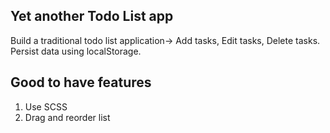 ## Yet another Todo List app

Build a traditional todo list application-> Add tasks, Edit tasks, Delete tasks. Persist data using localStorage.

## Good to have features

1. Use SCSS
2. Drag and reorder list
